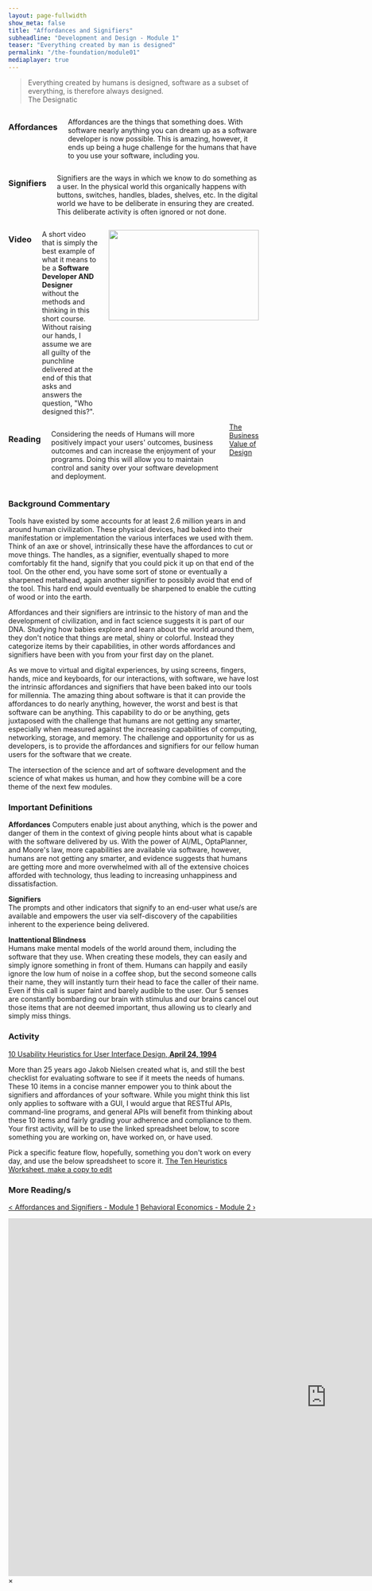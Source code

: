 ```yaml
---
layout: page-fullwidth
show_meta: false
title: "Affordances and Signifiers"
subheadline: "Development and Design - Module 1"
teaser: "Everything created by man is designed"
permalink: "/the-foundation/module01"
mediaplayer: true
---
```

> Everything created by humans is designed, software as a subset of everything, is therefore always designed.  
> The Designatic

<div class="row">
<div class="large-6 columns">
<h3>Affordances</h3>
<p> 
   Affordances are the things that something does.  With software nearly anything you can dream up as a software developer is now possible.  This is amazing, however, it ends up being a huge challenge for the humans that have to you use your software, including you.
</p>
</div>

<div class="large-6 columns">
<h3>Signifiers</h3>
   <p>Signifiers are the ways in which we know to do something as a user.  In the physical world this organically happens with buttons, switches, handles, blades, shelves, etc.  In the digital world we have to be deliberate in ensuring they are created.  This deliberate activity is often ignored or not done.
   </p>  
</div>
</div>


<div class="row">
<div class="large-6 columns">
<h3>Video</h3>
<p> 
   A short video that is simply the best example of what it means to be a <b>Software Developer AND Designer</b> without the methods and thinking in this short course.  Without raising our hands, I assume we are all guilty of the punchline delivered at the end of this that asks and answers the question, "Who designed this?".
</p>
<p>
   <a href="#" data-reveal-id="videoModal"><img src="http://i3.ytimg.com/vi/L1CxlyMoFRs/hqdefault.jpg" width="302" height="182" alt=""/></a>
</p> 

</div>
   

<div class="large-6 columns">
<h3>Reading</h3>
   <p>Considering the needs of Humans will more positively impact your users' outcomes, business outcomes and can increase the enjoyment of your programs.  Doing this will allow you to maintain control and sanity over your software development and deployment.</p>  
   <a class="radius button small" href="https://www.mckinsey.com/business-functions/mckinsey-design/our-insights/the-business-value-of-design" target="_blank">The Business Value of Design</a>
</div>
</div>

<h3>Background Commentary</h3>
   Tools have existed by some accounts for at least 2.6 million years in and around human civilization.  These physical devices, had baked into their manifestation or implementation the various interfaces we used with them.  Think of an axe or shovel, intrinsically these have the affordances to cut or move things. The handles, as a signifier, eventually shaped to more comfortably fit the hand, signify that you could pick it up on that end of the tool.  On the other end, you have some sort of stone or eventually a sharpened metalhead, again another signifier to possibly avoid that end of the tool.  This hard end would eventually be sharpened to enable the cutting of wood or into the earth.  

   Affordances and their signifiers are intrinsic to the history of man and the development of civilization, and in fact science suggests it is part of our DNA.  Studying how babies explore and learn about the world around them, they don't notice that things are metal, shiny or colorful.  Instead they categorize items by their capabilities, in other words affordances and signifiers have been with you from your first day on the planet.

   As we move to virtual and digital experiences, by using screens, fingers, hands, mice and keyboards, for our interactions, with software, we have lost the intrinsic affordances and signifiers that have been baked into our tools for millennia.  The amazing thing about software is that it can provide the affordances to do nearly anything, however, the worst and best is that software can be anything.  This capability to do or be anything, gets juxtaposed with the challenge that humans are not getting any smarter, especially when measured against the increasing capabilities of computing, networking, storage, and memory.  The challenge and  opportunity for us as developers, is to provide the affordances and signifiers for our fellow human users for the software that we create.  

   The intersection of the science and art of software development and the science of what makes us human, and how they combine will be a core theme of the next few modules.


<h3>Important Definitions</h3>  
<b>Affordances</b>    
   Computers enable just about anything, which is the power and danger of them in the context of giving people hints about what is capable with the software delivered by us.  With the power of AI/ML, OptaPlanner, and Moore's law, more capabilities are available via software, however, humans are not getting any smarter, and evidence suggests that humans are getting more and more overwhelmed with all of the extensive choices afforded with technology, thus leading to increasing unhappiness and dissatisfaction. 

<b>Signifiers</b>  
   The prompts and other indicators that signify to an end-user what use/s are available and empowers the user via self-discovery of the capabilities inherent to the experience being delivered.
   
<b>Inattentional Blindness</b>     
   Humans make mental models of the world around them, including the software that they use.  When creating these models, they can easily and simply ignore something in front of them.  Humans can happily and easily ignore the low hum of noise in a coffee shop, but the second someone calls their name, they will instantly turn their head to face the caller of their name.  Even if this call is super faint and barely audible to the user.  Our 5 senses are constantly bombarding our brain with stimulus and our brains cancel out those items that are not deemed important, thus allowing us to clearly and simply miss things.

<h3>Activity</h3>
<a href="https://www.nngroup.com/articles/ten-usability-heuristics" target="_blank">10 Usability Heuristics for User Interface Design, <b>April 24, 1994</b></a>  

   More than 25 years ago Jakob Nielsen created what is, and still the best checklist for evaluating software to see if it meets the needs of humans.  These 10 items in a concise manner empower you to think about the signifiers and affordances of your software.  While you might think this list only applies to software with a GUI, I would argue that RESTful APIs, command-line programs, and general APIs will benefit from thinking about these 10 items and fairly grading your adherence and compliance to them.  Your first activity, will be to use the linked spreadsheet below, to score something you are working on, have worked on, or have used.    

   Pick a specific feature flow, hopefully, something you don't work on every day, and use the below spreadsheet to score it.
   <a href="https://docs.google.com/spreadsheets/d/1Gqoo_ORcSlXmj_EX_Xrih1BELiYv4HjqLaJlIhrxQ1U" target="_blank">The Ten Heuristics Worksheet, make a copy to edit</a>  

<h3>More Reading/s</h3>

<a class="radius button small" href="{{ site.url }}{{ site.baseurl }}/the-foundation/module01">< Affordances and Signifiers - Module 1</a>
<a class="radius button small right" href="{{ site.url }}{{ site.baseurl }}/the-foundation/module01">Behavioral Economics - Module 2 ›</a>

<div id="videoModal" class="reveal-modal large" data-reveal="">
  <div class="flex-video widescreen vimeo" style="display: block;">
    <iframe width="1280" height="720" src="https://www.youtube.com/embed/L1CxlyMoFRs" frameborder="0" allowfullscreen></iframe>
  </div>
  <a class="close-reveal-modal">&#215;</a>
</div>